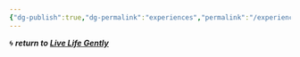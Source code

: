 ```yaml
---
{"dg-publish":true,"dg-permalink":"experiences","permalink":"/experiences/","dgHomeLink":true,"dgPassFrontmatter":false}
---
```



🌀 ***return to [Live Life Gently](https://livelifegently.co.uk/)***